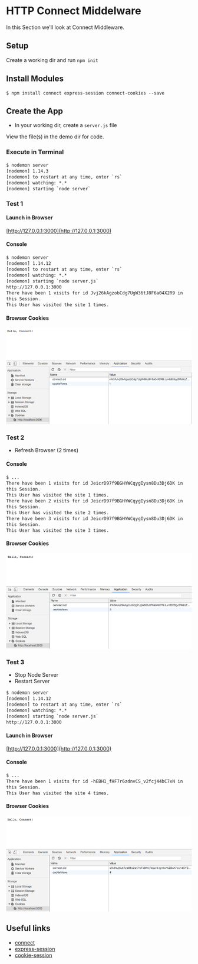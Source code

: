 # HTTP Connect Middelware 
In this Section we'll look at Connect Middleware.

## Setup
Create a working dir and run ```npm init```

## Install Modules
```
$ npm install connect express-session connect-cookies --save
```

## Create the App 
+ In your working dir, create a ```server.js``` file

View the file(s) in the demo dir for code.

### Execute in Terminal
```
$ nodemon server
[nodemon] 1.14.3
[nodemon] to restart at any time, enter `rs`
[nodemon] watching: *.*
[nodemon] starting `node server`
```

### Test 1

#### Launch in Browser
[http://127.0.0.1:3000](http://127.0.0.1:3000)

#### Console
```
$ nodemon server
[nodemon] 1.14.12
[nodemon] to restart at any time, enter `rs`
[nodemon] watching: *.*
[nodemon] starting `node server.js`
http://127.0.0.1:3000
There have been 1 visits for id Jvj26kAgzobCdg7UgW36tJ8F6a04X2R9 in this Session.
This User has visited the site 1 times.
```

#### Browser Cookies
![Screen Shot](img/img_1.png?raw=true "Screen Shot")


### Test 2
+ Refresh Browser (2 times)

#### Console
```
$ ...
There have been 1 visits for id JeicrD97f9BGHYWCqygIysn8Du3Dj6DK in this Session.
This User has visited the site 1 times.
There have been 2 visits for id JeicrD97f9BGHYWCqygIysn8Du3Dj6DK in this Session.
This User has visited the site 2 times.
There have been 3 visits for id JeicrD97f9BGHYWCqygIysn8Du3Dj6DK in this Session.
This User has visited the site 3 times.
```

#### Browser Cookies
![Screen Shot](img/img_2.png?raw=true "Screen Shot")


### Test 3
+ Stop Node Server
+ Restart Server

```
$ nodemon server
[nodemon] 1.14.12
[nodemon] to restart at any time, enter `rs`
[nodemon] watching: *.*
[nodemon] starting `node server.js`
http://127.0.0.1:3000
```

#### Launch in Browser
[http://127.0.0.1:3000](http://127.0.0.1:3000)

#### Console
```
$ ...
There have been 1 visits for id -hEBH1_fHF7r6zdnvCS_v2fcj44bC7xN in this Session.
This User has visited the site 4 times.
```

#### Browser Cookies
![Screen Shot](img/img_3.png?raw=true "Screen Shot")


## Useful links
* [connect](https://github.com/senchalabs/connect)
* [express-session](https://github.com/expressjs/session)
* [cookie-session](https://expressjs.com/en/resources/middleware/cookie-session.html)
